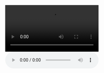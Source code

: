 <html lang="en">
<head>
    <meta charset="UTF-8">
    <meta http-equiv="X-UA-Compatible" content="IE=edge">
    <meta name="viewport" content="width=device-width, initial-scale=1.0">
    <title>Document</title>
</head>
<body>
    <video controls src="video.mp4" type="video/mp4"></video>
    <audio controls src="audio.ogv" type="audi/ogv"></audio>

</body>
</html>
